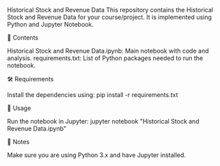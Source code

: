 Historical Stock and Revenue Data
This repository contains the Historical Stock and Revenue Data for your course/project. It is implemented using Python and Jupyter Notebook.

📁 Contents

Historical Stock and Revenue Data.ipynb: Main notebook with code and analysis.
requirements.txt: List of Python packages needed to run the notebook.

🛠️ Requirements

Install the dependencies using:
pip install -r requirements.txt

🚀 Usage

Run the notebook in Jupyter:
jupyter notebook "Historical Stock and Revenue Data.ipynb"

📌 Notes

Make sure you are using Python 3.x and have Jupyter installed.
